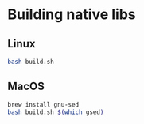# Building native libs

## Linux

```bash
bash build.sh
```

## MacOS

```bash
brew install gnu-sed
bash build.sh $(which gsed)
```
